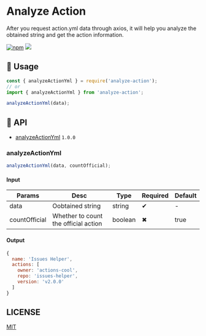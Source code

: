 # Analyze Action

After you request action.yml data through axios, it will help you analyze the obtained string and get the action information.

[![npm](https://img.shields.io/npm/v/analyze-action?style=flat-square&color=orange)](https://www.npmjs.com/package/analyze-action)
![](https://img.shields.io/npm/l/analyze-action?style=flat-square&color=blue)

## 🚀 Usage

```js
const { analyzeActionYml } = require('analyze-action');
// or
import { analyzeActionYml } from 'analyze-action';

analyzeActionYml(data);
```

## 🎁 API

- [analyzeActionYml](#analyzeactionyml) `1.0.0`

### analyzeActionYml

```js
analyzeActionYml(data, countOfficial);
```
#### Input
| Params | Desc | Type | Required | Default |
| -- | -- | -- | -- | -- |
| data | Oobtained string | string | ✔ | - |
| countOfficial | Whether to count the official action | boolean | ✖ | true |

#### Output

```js
{
  name: 'Issues Helper',
  actions: [
    owner: 'actions-cool',
    repo: 'issues-helper',
    version: 'v2.0.0'
  ]
}
```

## LICENSE

[MIT](https://github.com/actions-cool/analyze-action/blob/main/LICENSE)
